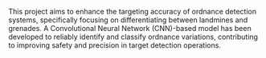This project aims to enhance the targeting accuracy of ordnance detection systems, specifically focusing on differentiating between landmines and grenades. A Convolutional Neural Network (CNN)-based model has been developed to reliably identify and classify ordnance variations, contributing to improving safety and precision in target detection operations.
